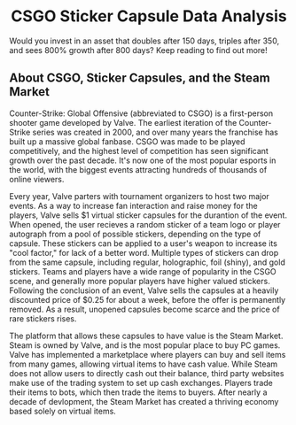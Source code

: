 <h1 align = 'center'>CSGO Sticker Capsule Data Analysis</h1>

Would you invest in an asset that doubles after 150 days, triples after 350, and sees 800% growth after 800 days? Keep reading to find out more!

<h2>About CSGO, Sticker Capsules, and the Steam Market</h2>

  Counter-Strike: Global Offensive (abbreviated to CSGO) is a first-person shooter game developed by Valve. The earliest iteration of the Counter-Strike series was created in 2000, and over many years the franchise has built up a massive global fanbase. CSGO was made to be played competitively, and the highest level of competition has seen significant growth over the past decade. It's now one of the most popular esports in the world, with the biggest events attracting hundreds of thousands of online viewers.
  
  Every year, Valve parters with tournament organizers to host two major events. As a way to increase fan interaction and raise money for the players, Valve sells $1 virtual sticker capsules for the durantion of the event. When opened, the user recieves a random sticker of a team logo or player autograph from a pool of possible stickers, depending on the type of capsule. These stickers can be applied to a user's weapon to increase its "cool factor," for lack of a better word. Multiple types of stickers can drop from the same capsule, including regular, holographic, foil (shiny), and gold stickers. Teams and players have a wide range of popularity in the CSGO scene, and generally more popular players have higher valued stickers. Following the conclusion of an event, Valve sells the capsules at a heavily discounted price of $0.25 for about a week, before the offer is permanently removed. As a result, unopened capsules become scarce and the price of rare stickers rises.

  The platform that allows these capsules to have value is the Steam Market. Steam is owned by Valve, and is the most popular place to buy PC games. Valve has implemented a marketplace where players can buy and sell items from many games, allowing virtual items to have cash value. While Steam does not allow users to directly cash out their balance, third party websites make use of the trading system to set up cash exchanges. Players trade their items to bots, which then trade the items to buyers. After nearly a decade of devlopment, the Steam Market has created a thriving economy based solely on virtual items.
 
